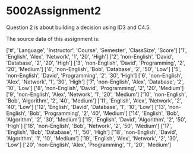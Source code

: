 # 5002Assignment2
Question 2 is about building a decision using ID3 and C4.5.

The source data of this assignment is:

['#', 'Language', 'Instructor', 'Course', 'Semester', 'ClassSize', 'Score']
['1', 'English', 'Alex', 'Network', '1', '20', 'High']
['2', 'non-English', 'David', 'Database', '2', '20', 'High']
['3', 'non-English', 'David', 'Programming', '2', '20', 'Medium']
['4', 'non-English', 'Bob', 'Database', '2', '50', 'Low']
['5', 'non-English', 'David', 'Programming', '2', '30', 'High']
['6', 'non-English', 'Alex', 'Network', '1', '30', 'High']
['7', 'non-English', 'Alex', 'Database', '2', '10', 'Low']
['8', 'non-English', 'David', 'Programming', '2', '20', 'Medium']
['9', 'non-English', 'Alex', 'Network', '1', '20', 'Medium']
['10', 'non-English', 'Bob', 'Algorithm', '2', '40', 'Medium']
['11', 'English', 'Alex', 'Network', '2', '40', 'Low']
['12', 'English', 'David', 'Database', '1', '10', 'Low']
['13', 'non-English', 'Bob', 'Programming', '2', '40', 'Medium']
['14', 'English', 'Bob', 'Algorithm', '2', '30', 'Medium']
['15', 'English', 'David', 'Algorithm', '2', '50', 'High']
['16', 'non-English', 'Bob', 'Network', '2', '50', 'Medium']
['17', 'English', 'Bob', 'Database', '1', '50', 'High']
['18', 'non-English', 'David', 'Algorithm', '1', '10', 'Medium']
['19', 'English', 'Alex', 'Network', '2', '30', 'Low']
['20', 'non-English', 'Alex', 'Programming', '1', '20', 'Medium']
